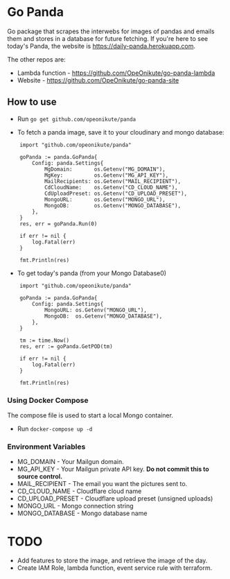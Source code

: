 # Go Panda

Go package that scrapes the interwebs for images of pandas and emails them and stores in a database for future fetching. If you're here to see today's Panda, the website is https://daily-panda.herokuapp.com.

The other repos are:
- Lambda function - https://github.com/OpeOnikute/go-panda-lambda
- Website - https://github.com/OpeOnikute/go-panda-site

## How to use

- Run `go get github.com/opeonikute/panda`

- To fetch a panda image, save it to your cloudinary and mongo database:
```
    import "github.com/opeonikute/panda"

	goPanda := panda.GoPanda{
		Config: panda.Settings{
			MgDomain:       os.Getenv("MG_DOMAIN"),
			MgKey:          os.Getenv("MG_API_KEY"),
			MailRecipients: os.Getenv("MAIL_RECIPIENT"),
			CdCloudName:    os.Getenv("CD_CLOUD_NAME"),
			CdUploadPreset: os.Getenv("CD_UPLOAD_PRESET"),
			MongoURL:       os.Getenv("MONGO_URL"),
			MongoDB:        os.Getenv("MONGO_DATABASE"),
		},
	}
	res, err = goPanda.Run(0)

    if err != nil {
		log.Fatal(err)
	}

    fmt.Println(res)
```

- To get today's panda (from your Mongo Database0)
```
    import "github.com/opeonikute/panda"
    
    goPanda := panda.GoPanda{
		Config: panda.Settings{
			MongoURL: os.Getenv("MONGO_URL"),
			MongoDB:  os.Getenv("MONGO_DATABASE"),
		},
	}

	tm := time.Now()
	res, err := goPanda.GetPOD(tm)

	if err != nil {
		log.Fatal(err)
	}

    fmt.Println(res)
```

### Using Docker Compose
The compose file is used to start a local Mongo container.
- Run `docker-compose up -d`

### Environment Variables

- MG_DOMAIN - Your Mailgun domain.
- MG_API_KEY - Your Mailgun private API key. **Do not commit this to source control.**
- MAIL_RECIPIENT - The email you want the pictures sent to.
- CD_CLOUD_NAME - Cloudflare cloud name
- CD_UPLOAD_PRESET - Cloudflare upload preset (unsigned uploads)
- MONGO_URL - Mongo connection string
- MONGO_DATABASE - Mongo database name

# TODO
- Add features to store the image, and retrieve the image of the day.
- Create IAM Role, lambda function, event service rule with terraform.